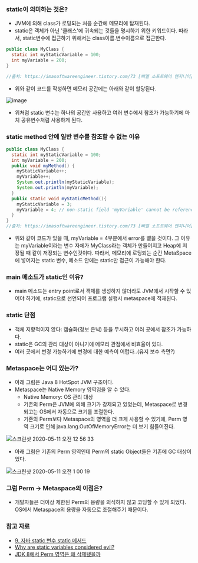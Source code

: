 ### static이 의미하는 것은?

- JVM에 의해 class가 로딩되는 처음 순간에 메모리에 탑재된다.
- static은 객체가 아닌 '클래스'에 귀속되는 것들을 명시하기 위한 키워드이다. 따라서, static변수에 접근하기 위해서는 class이름.변수이름으로 접근한다.

```java
public class MyClass { 
  static int myStaticVariable = 100; 
  int myVariable = 200; 
}

//출처: https://imasoftwareengineer.tistory.com/73 [삐멜 소프트웨어 엔지니어]
```
- 위와 같이 코드를 작성하면 메모리 공간에는 아래와 같이 할당된다.

![image](https://user-images.githubusercontent.com/26040955/81503355-23f85280-931e-11ea-957e-9fe3ffb59042.png)

- 위처럼 static 변수는 하나의 공간만 사용하고 여러 변수에서 참조가 가능하기에 마치 공유변수처럼 사용하게 된다.

### static method 안에 일반 변수를 참조할 수 없는 이유

```java
public class MyClass { 
  static int myStaticVariable = 100; 
  int myVariable = 200; 
  public void myMethod() { 
    myStaticVariable++; 
    myVariable++; 
    System.out.println(myStaticVariable); 
    System.out.println(myVariable); 
  } 
  public static void myStaticMethod(){ 
    myStaticVariable = 3; 
    myVariable = 4; // non-static field 'myVariable' cannot be referenced from static context 
  }
}
//출처: https://imasoftwareengineer.tistory.com/73 [삐멜 소프트웨어 엔지니어]
```

- 위와 같이 코드가 있을 때, myVariable = 4부분에서 error를 뱉을 것이다. 그 이유는 myVariable이라는 변수 자체가 MyClass라는 객체가 만들어지고 
Heap에 저장될 때 같이 저장되는 변수인것이다. 따라서, 메모리에 로딩되는 순간 MetaSpace에 넣어지는 static 변수, 메소드 안에는 static만 접근이 가능해야 한다.


### main 메소드가 static인 이유?

- main 메소드는 entry point로서 객체를 생성하지 않더라도 JVM에서 시작할 수 있어야 하기에, static으로 선언되어 프로그램 실행시 metaspace에 적재된다.


### static 단점

- 객체 지향적이지 않다: 캡슐화(정보 은닉) 등을 무시하고 여러 곳에서 참조가 가능하다.
- static은 GC의 관리 대상이 아니기에 메모리 관점에서 비효율이 있다.
- 여러 곳에서 변경 가능하기에 변경에 대한 예측이 어렵다..(유지 보수 측면?)


### Metaspace는 어디 있는가?

- 아래 그림은 Java 8 HotSpot JVM 구조이다.
- Metaspace는 Native Memory 영역임을 알 수 있다.
  * Native Memory: OS 관리 대상
  * 기존의 Perm은 JVM에 의해 크기가 강제되고 있었는데, Metaspace로 변경되고는 OS에서 자동으로 크기를 조절한다.
  * 기존의 Perm보다 Metaspace의 영역을 더 크게 사용할 수 있기에, Perm 영역 크기로 인해 java.lang.OutOfMemoryError는 더 보기 힘들어진다.

![스크린샷 2020-05-11 오전 12 56 33](https://user-images.githubusercontent.com/26040955/81504060-442a1080-9322-11ea-83d9-097ea9f56e57.png)

- 아래 그림은 기존의 Perm 영역인데 Perm의 static Object들은 기존에 GC 대상이었다.

![스크린샷 2020-05-11 오전 1 00 19](https://user-images.githubusercontent.com/26040955/81504182-cadeed80-9322-11ea-9719-a141db292175.png)

### 그럼 Perm -> Metaspace의 이점은?

- 개발자들은 더이상 제한된 Perm의 용량을 의식하지 않고 코딩할 수 있게 되었다. OS에서 Metaspace의 용량을 자동으로 조절해주기 때문이다.

### 참고 자료

- [9. 자바 static 변수 static 메서드](https://imasoftwareengineer.tistory.com/73)
- [Why are static variables considered evil?](https://stackoverflow.com/questions/7026507/why-are-static-variables-considered-evil)
- [JDK 8에서 Perm 영역은 왜 삭제됐을까](https://johngrib.github.io/wiki/java8-why-permgen-removed/)
